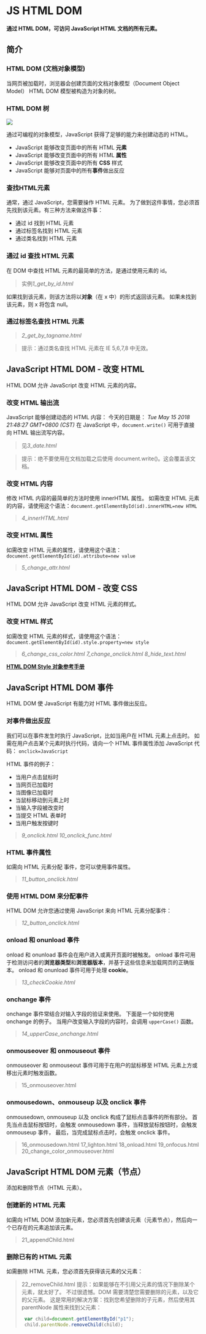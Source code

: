 # JS HTML DOM

**通过 HTML DOM，可访问 JavaScript HTML 文档的所有元素。**

## 简介

### HTML DOM (文档对象模型)

当网页被加载时，浏览器会创建页面的文档对象模型（Document Object Model）
HTML DOM 模型被构造为对象的树。

### HTML DOM 树

![](http://www.w3school.com.cn/i/ct_htmltree.gif)

通过可编程的对象模型，JavaScript 获得了足够的能力来创建动态的 HTML。

- JavaScript 能够改变页面中的所有 HTML **元素**
- JavaScript 能够改变页面中的所有 HTML **属性**
- JavaScript 能够改变页面中的所有 **CSS** 样式
- JavaScript 能够对页面中的所有**事件**做出反应

### 查找HTML元素

通常，通过 JavaScript，您需要操作 HTML 元素。
为了做到这件事情，您必须首先找到该元素。有三种方法来做这件事：

- 通过 id 找到 HTML 元素
- 通过标签名找到 HTML 元素
- 通过类名找到 HTML 元素

### 通过 id 查找 HTML 元素

在 DOM 中查找 HTML 元素的最简单的方法，是通过使用元素的 id。

> 实例*1_get_by_id.html*

如果找到该元素，则该方法将以**对象**（在 x 中）的形式返回该元素。
如果未找到该元素，则 x 将包含 null。

### 通过标签名查找 HTML 元素

> *2_get_by_tagname.html*

> 提示：通过类名查找 HTML 元素在 IE 5,6,7,8 中无效。

## JavaScript HTML DOM - 改变 HTML

HTML DOM 允许 JavaScript 改变 HTML 元素的内容。

### 改变 HTML 输出流

JavaScript 能够创建动态的 HTML 内容：
今天的日期是： *Tue May 15 2018 21:48:27 GMT+0800 (CST)*
在 JavaScript 中，`document.write()` 可用于直接向 HTML 输出流写内容。

> 见*3_date.html*

> 提示：绝不要使用在文档加载之后使用 document.write()。这会覆盖该文档。

### 改变 HTML 内容

修改 HTML 内容的最简单的方法时使用 innerHTML 属性。
如需改变 HTML 元素的内容，请使用这个语法：`document.getElementById(id).innerHTML=new HTML`

> *4_innerHTML.html*

### 改变 HTML 属性

如需改变 HTML 元素的属性，请使用这个语法：
`document.getElementById(id).attribute=new value`

> *5_change_attr.html*

## JavaScript HTML DOM - 改变 CSS

HTML DOM 允许 JavaScript 改变 HTML 元素的样式。

### 改变 HTML 样式

如需改变 HTML 元素的样式，请使用这个语法：
`document.getElementById(id).style.property=new style`

> *6_change_css_color.html*
> *7_change_onclick.html*
> *8_hide_text.html*

**[HTML DOM Style 对象参考手册](http://www.w3school.com.cn/jsref/dom_obj_style.asp)**

## JavaScript HTML DOM 事件

HTML DOM 使 JavaScript 有能力对 HTML 事件做出反应。

### 对事件做出反应

我们可以在事件发生时执行 JavaScript，比如当用户在 HTML 元素上点击时。
如需在用户点击某个元素时执行代码，请向一个 HTML 事件属性添加 JavaScript 代码：
`onclick=JavaScript`

HTML 事件的例子：

- 当用户点击鼠标时
- 当网页已加载时
- 当图像已加载时
- 当鼠标移动到元素上时
- 当输入字段被改变时
- 当提交 HTML 表单时
- 当用户触发按键时

> *9_onclick.html*
> *10_onclick_func.html*

### HTML 事件属性

如需向 HTML 元素分配 事件，您可以使用事件属性。

> *11_button_onclick.html*

### 使用 HTML DOM 来分配事件

HTML DOM 允许您通过使用 JavaScript 来向 HTML 元素分配事件：

> *12_button_onclick.html*

### onload 和 onunload 事件

onload 和 onunload 事件会在用户进入或离开页面时被触发。
onload 事件可用于检测访问者的**浏览器类型**和**浏览器版本**，并基于这些信息来加载网页的正确版本。
onload 和 onunload 事件可用于处理 **cookie**。

> *13_checkCookie.html*

### onchange 事件

onchange 事件常结合对输入字段的验证来使用。
下面是一个如何使用 onchange 的例子。
当用户改变输入字段的内容时，会调用 `upperCase()` 函数。

> *14_upperCase_onchange.html*

### onmouseover 和 onmouseout 事件

onmouseover 和 onmouseout 事件可用于在用户的鼠标移至 HTML 元素上方或移出元素时触发函数。

> 15_onmouseover.html

### onmousedown、onmouseup 以及 onclick 事件

onmousedown, onmouseup 以及 onclick 构成了鼠标点击事件的所有部分。
首先当点击鼠标按钮时，会触发 onmousedown 事件，当释放鼠标按钮时，会触发 onmouseup 事件，
最后，当完成鼠标点击时，会触发 onclick 事件。

> 16_onmousedown.html
> 17_lighton.html
> 18_onload.html
> 19_onfocus.html
> 20_change_color_onmouseover.html

## JavaScript HTML DOM 元素（节点）

添加和删除节点（HTML 元素）。

### 创建新的 HTML 元素

如需向 HTML DOM 添加新元素，您必须首先创建该元素（元素节点），然后向一个已存在的元素追加该元素。

> 21_appendChild.html

### 删除已有的 HTML 元素

如需删除 HTML 元素，您必须首先获得该元素的父元素：

> 22_removeChild.html
> 提示：如果能够在不引用父元素的情况下删除某个元素，就太好了。
>   不过很遗憾。DOM 需要清楚您需要删除的元素，以及它的父元素。
>   这是常用的解决方案：找到您希望删除的子元素，然后使用其 parentNode 属性来找到父元素：
> ```javascript
>  var child=document.getElementById("p1");
>  child.parentNode.removeChild(child);
>  ```
